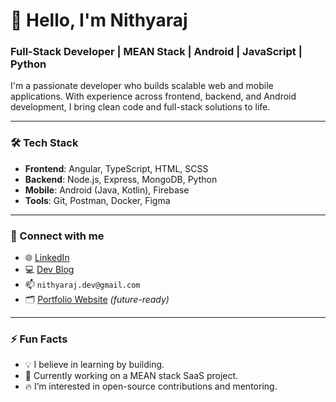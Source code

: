 # 👋 Hello, I'm Nithyaraj

### Full-Stack Developer | MEAN Stack | Android | JavaScript | Python

I'm a passionate developer who builds scalable web and mobile applications. With experience across frontend, backend, and Android development, I bring clean code and full-stack solutions to life.

---

### 🛠️ Tech Stack
- **Frontend**: Angular, TypeScript, HTML, SCSS
- **Backend**: Node.js, Express, MongoDB, Python
- **Mobile**: Android (Java, Kotlin), Firebase
- **Tools**: Git, Postman, Docker, Figma

---

### 🔗 Connect with me
- 🌐 [LinkedIn](https://linkedin.com/in/nithyaraj-dev)
- 💻 [Dev Blog](https://dev.to/nithyaraj-dev)
- 📫 `nithyaraj.dev@gmail.com`
- 🗂️ [Portfolio Website]() *(future-ready)*

---

### ⚡ Fun Facts
- 💡 I believe in learning by building.
- 🚀 Currently working on a MEAN stack SaaS project.
- 🔥 I’m interested in open-source contributions and mentoring.

